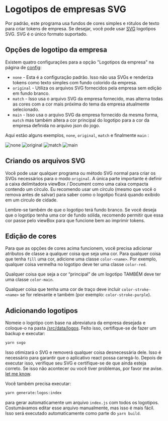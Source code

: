 # Logotipos de empresas SVG

Por padrão, este programa usa fundos de cores simples e rótulos de texto para criar tokens de empresa.
Se desejar, você pode usar [SVG](https://developer.mozilla.org/en-US/docs/Web/SVG) logotipos SVG.
SVG é o único formato suportado.

## Opções de logotipo da empresa

Existem quatro configurações para a opção "Logotipos da empresa" na página de [config](/config):

- `none` - Esta é a configuração padrão. Isso não usa SVGs e renderiza tokens como texto simples com fundo colorido da empresa.
- `original` - Utiliza os arquivos SVG fornecidos pela empresa sem edição em fundo branco.
- `match` - Isso usa o arquivo SVG da empresa fornecido, mas alterna todas as cores com a cor mais próxima do tema da empresa atualmente selecionado.
- `main` - Isso usa o arquivo SVG da empresa fornecido da mesma forma, `match` mas também altera a cor principal do logotipo para a cor da empresa definida no arquivo json do jogo.

Aqui estão alguns exemplos, `none`, `original`, `match` e finalmente `main` :

![none](/images/company-none.png)
![original](/images/company-original.png)
![match](/images/company-match.png)
![main](/images/company-main.png)

## Criando os arquivos SVG

Você pode usar qualquer programa ou método SVG normal para criar os SVGs necessários para o modo `original`.
A única parte importante é definir a caixa delimitadora viewBox / Document como uma caixa compacta contendo um círculo.
Eu recomendo usar um círculo (mesmo que você o remova antes de salvar) para saber como o logotipo ficará quando exibido em um circulo de cidade.

Lembre-se também de que o logotipo terá fundo branco.
Se você deseja que o logotipo tenha uma cor de fundo sólida,
recomendo permitir que essa cor passe pelo viewBox para que funcione bem ao imprimir tokens.

## Edição de cores

Para que as opções de cores acima funcionem, você precisa adicionar atributos de classe a qualquer coisa que seja uma cor.
Para qualquer coisa que tenha `fill` uma cor, adicione uma classe `color-<name>`.
Por exemplo, qualquer coisa vermelha no logotipo deve ter uma classe `color-red`.

Qualquer coisa que seja a cor “principal” de um logotipo TAMBÉM deve ter uma classe `color-main`.

Qualquer coisa que tenha uma cor de traço deve incluir `color-stroke-<name>` se for relevante e também (por exemplo: `color-stroke-purple`).

## Adicionando logotipos

Nomeie o logotipo com base na abreviatura da empresa desejada e coloque-o na pasta [/src/data/logos](https://github.com/18xx-maker/18xx-maker/tree/master/src/data/logos).
Feito isso, certifique-se de fazer um backup e executar:

```sh
yarn svgo
```

Isso otimizará o SVG e removerá qualquer coisa desnecessária dele. Isso é necessário para garantir que o aplicativo react possa carregá-lo.
Depois de executar isso, verifique seu SVG e certifique-se de que ainda esteja correto.
Se isso não acontecer ou você tiver problemas, por favor me avise. [let me know](mailto:kelsin@valefor.com).

Você também precisa executar:

```sh
yarn generate:logos:index
```

para gerar automaticamente um arquivo `index.js` com todos os logotipos.
Costumávamos editar esse arquivo manualmente, mas isso é mais fácil.
Isso será executado automaticamente como parte do `yarn build`.
